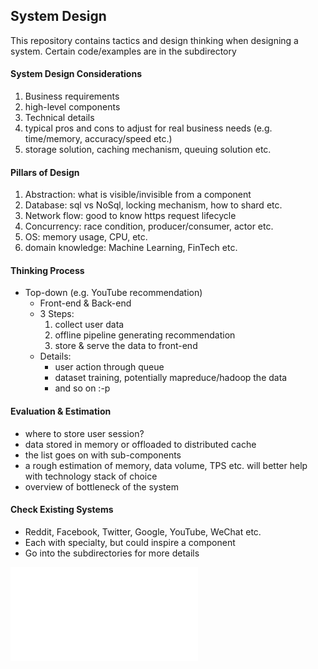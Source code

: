 ## System Design
This repository contains tactics and design thinking when designing a system. Certain code/examples are in the subdirectory

#### System Design Considerations
1. Business requirements
2. high-level components
3. Technical details
4. typical pros and cons to adjust for real business needs (e.g. time/memory, accuracy/speed etc.)
5. storage solution, caching mechanism, queuing solution etc.

#### Pillars of Design
1. Abstraction: what is visible/invisible from a component
2. Database: sql vs NoSql, locking mechanism, how to shard etc.
3. Network flow: good to know https request lifecycle
4. Concurrency: race condition, producer/consumer, actor etc.
5. OS: memory usage, CPU, etc.
6. domain knowledge: Machine Learning, FinTech etc.

#### Thinking Process
- Top-down (e.g. YouTube recommendation)
  - Front-end & Back-end
  - 3 Steps:
    1. collect user data
    2. offline pipeline generating recommendation
    3. store & serve the data to front-end
  - Details:
    - user action through queue
    - dataset training, potentially mapreduce/hadoop the data
    - and so on :-p

#### Evaluation & Estimation
- where to store user session?
- data stored in memory or offloaded to distributed cache
- the list goes on with sub-components
- a rough estimation of memory, data volume, TPS etc. will better help with technology stack of choice
- overview of bottleneck of the system

#### Check Existing Systems
- Reddit, Facebook, Twitter, Google, YouTube, WeChat etc.
- Each with specialty, but could inspire a component
- Go into the subdirectories for more details

![pic](./architecture.pdf)